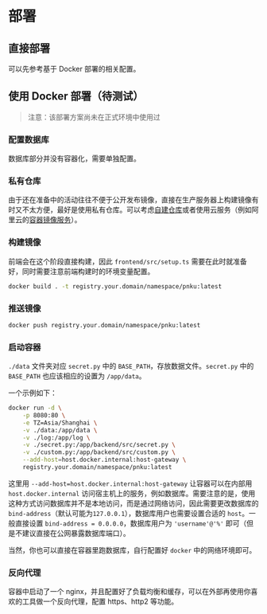 # 部署

## 直接部署

可以先参考基于 Docker 部署的相关配置。

## 使用 Docker 部署（待测试）

> 注意：该部署方案尚未在正式环境中使用过

### 配置数据库

数据库部分并没有容器化，需要单独配置。

### 私有仓库

由于还在准备中的活动往往不便于公开发布镜像，直接在生产服务器上构建镜像有时又不太方便，最好是使用私有仓库。可以考虑[自建仓库](https://hub.docker.com/_/registry)或者使用云服务（例如阿里云的[容器镜像服务](https://help.aliyun.com/zh/acr/)）。

### 构建镜像

前端会在这个阶段直接构建，因此 `frontend/src/setup.ts` 需要在此时就准备好，同时需要注意前端构建时的环境变量配置。

```bash
docker build . -t registry.your.domain/namespace/pnku:latest
```

### 推送镜像

```bash
docker push registry.your.domain/namespace/pnku:latest
```

### 启动容器

`./data` 文件夹对应 `secret.py` 中的 `BASE_PATH`，存放数据文件。`secret.py` 中的 `BASE_PATH` 也应该相应的设置为 `/app/data`。

一个示例如下：

```bash
docker run -d \
    -p 8080:80 \
    -e TZ=Asia/Shanghai \
    -v ./data:/app/data \
    -v ./log:/app/log \
    -v ./secret.py:/app/backend/src/secret.py \
    -v ./custom.py:/app/backend/src/custom.py \
    --add-host=host.docker.internal:host-gateway \
    registry.your.domain/namespace/pnku:latest
```

这里用 `--add-host=host.docker.internal:host-gateway` 让容器可以在内部用 `host.docker.internal` 访问宿主机上的服务，例如数据库。需要注意的是，使用这种方式访问数据库并不是本地访问，而是通过网络访问，因此需要更改数据库的 `bind-address`（默认可能为`127.0.0.1`），数据库用户也需要设置合适的 `host`。一般直接设置 `bind-address = 0.0.0.0`，数据库用户为 `'username'@'%'` 即可（但是不建议直接在公网暴露数据库端口）。

当然，你也可以直接在容器里跑数据库，自行配置好 `docker` 中的网络环境即可。

### 反向代理

容器中启动了一个 nginx，并且配置好了负载均衡和缓存，可以在外部再使用你喜欢的工具做一个反向代理，配置 https、http2 等功能。
